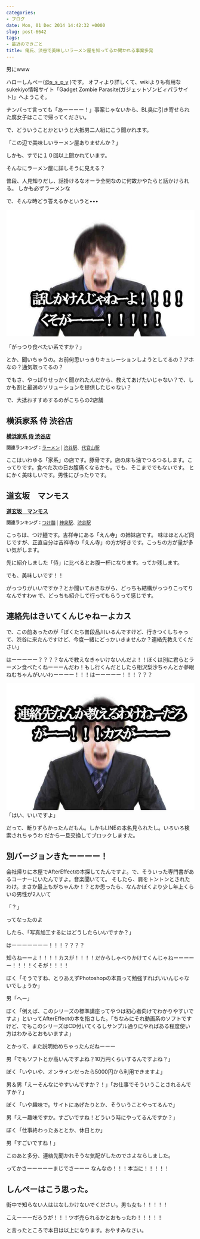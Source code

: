 ```yaml
---
categories:
- ブログ
date: Mon, 01 Dec 2014 14:42:32 +0000
slug: post-6642
tags:
- 最近のできごと
title: 俺氏、渋谷で美味しいラーメン屋を知ってるか聞かれる事案多発
---
```


男にwww

<!--more-->


ハローしんぺー(<a href="https://twitter.com/s_s_p_y" target="_blank">@s_s_p_y</a> )です。
オフィより詳しくて、wikiよりも有用なsukekiyo情報サイト「Gadget Zombie Parasite(ガジェットゾンビィパラサイト)」へようこそ。

ナンパって言っても「あーーーー！」事案じゃないから、BL臭に引き寄せられた腐女子はここで帰ってください。





で、どういうことかというと大抵男二人組にこう聞かれます。

「この辺で美味しいラーメン屋ありませんか？」

しかも、すでに１０回以上聞かれています。

そんなにラーメン屋に詳しそうに見える？

普段、人見知りだし、話掛けるなオーラ全開なのに何故かやたらと話かけられる。
しかも必ずラーメンな

で、そんな時どう答えるかというと•••


![](images/2dac0e367dc3ee6ba5dcc734da6eec0e.jpeg)

「がっつり食べたい系ですか？」

とか、聞いちゃうの。お前何思いっきりキュレーションしようとしてるの？アホなの？通気取ってるの？

でもさ、やっぱりせっかく聞かれたんだから、教えてあげたいじゃない？で、しかも割と最適のソリューションを提供したじゃない？

で、大抵おすすめするのがこちらの2店舗


<h2>横浜家系 侍 渋谷店</h2>

<div><strong><a href="http://tabelog.com/tokyo/A1303/A130301/13099685/" target="_blank">横浜家系 侍 渋谷店</a></strong>
<script src="http://tabelog.com/badge/google_badge?escape=false&rcd=13099685" type="text/javascript" charset="utf-8"></script>
</div>
<p style="color:#444444; font-size:12px;">
<strong>関連ランキング：</strong><a href="http://tabelog.com/rstLst/ramen/">ラーメン</a> | <a href="http://tabelog.com/tokyo/A1303/A130301/R4698/rstLst/">渋谷駅</a>、<a href="http://tabelog.com/tokyo/A1303/A130303/R5661/rstLst/">代官山駅</a></p>

ここはいわゆる「家系」の店です。豚骨です。店の床も油でつるつるします。こってりです。食べた次の日お腹痛くなるかも。でも、そこまででもないです。
とにかく美味しいです。男性にぴったりです。


<h2>道玄坂　マンモス</h2>

<div><strong><a href="http://tabelog.com/tokyo/A1303/A130301/13122700/" target="_blank">道玄坂　マンモス</a></strong>
<script src="http://tabelog.com/badge/google_badge?escape=false&rcd=13122700" type="text/javascript" charset="utf-8"></script>
</div>
<p style="color:#444444; font-size:12px;">
<strong>関連ランキング：</strong><a href="http://tabelog.com/rstLst/MC11/">つけ麺</a> | <a href="http://tabelog.com/tokyo/A1303/A130301/R5207/rstLst/">神泉駅</a>、<a href="http://tabelog.com/tokyo/A1303/A130301/R4698/rstLst/">渋谷駅</a></p>

こっちは、つけ麺です。吉祥寺にある「えん寺」の姉妹店です。
味はほとんど同じですが、正直自分は吉祥寺の「えん寺」の方が好きです。こっちの方が量が多い気がします。

先に紹介しました「侍」に比べるとお腹一杯になります。ってか残します。

でも、美味しいです！！



がっつりがいいですか？とか聞いておきながら、どっちも結構がっつりこってりなんですわw
で、どっちも紹介して行ってもらうって感じです。


<h2>連絡先はきいてくんじゃねーよカス</h2>

で、この前あったのが「ぼくたち普段品川いるんですけど、行きつくしちゃって、渋谷に来たんですけど、今度一緒にどっかいきませんか？連絡先教えてください」

はーーーーー？？？？なんで教えなきゃいけないんだよ！！ぼくは別に君らとラーメン食べたくねーーーんだわ！もし行くんだとしたら相沢梨沙ちゃんとか夢眼ねむちゃんがいいわーーーー！！！はーーーーー！！！？？？




![](images/a746bf21bd98c6e50ced5291de5ab9461.jpg)
「はい、いいですよ」




だって、断りずらかったんだもん。しかもLINEの本名見られたし。いろいろ検索されちゃうわ
だから一旦交換してブロックしますた。




<h2>別バージョンきたーーーー！</h2>

会社帰りに本屋でAfterEffectの本探してたんですよ。で、そういった専門書があるコーナーにいたんですよ。音楽聞いてて。
そしたら、肩をトントンとされたわけ。まさか最上もがちゃんか！？とか思ったら、なんかぼくより少し年上くらいの男性が2人いて

「？」

ってなったのよ

したら、「写真加工するにはどうしたらいいですか？」


はーーーーーーー！！！？？？？


知らねーーよ！！！！カスが！！！！だからしゃべりかけてくんじゃねーーーーー！！！！くそが！！！！



ぼく「そうですね、とりあえずPhotoshopの本買って勉強すればいいんじゃないでしょうか」

男「へー」

ぼく「例えば、このシリーズの標準講座ってやつは初心者向けでわかりやすいですよ」といってAfterEffectの本を指さした。「ちなみにそれ動画系のソフトですけど、でもこのシリーズはCD付いてくるしサンプル通りにやればある程度使い方はわかるとおもいますよ」

とかって、また説明始めちゃったんだねーーー

男「でもソフトとか高いんですよね？10万円くらいするんですよね？」

ぼく「いやいや、オンラインだったら5000円から利用できますよ」

男＆男「えーそんなにやすいんですか？！」「お仕事でそういうことされるんですか？」

ぼく「いや趣味で。サイトにあげたりとか、そういうことやってるんで」

男「えー趣味ですか。すごいですね！どういう時にやってるんですか？」

ぼく「仕事終わったあととか、休日とか」


男「すごいですね！」



このあと多分、連絡先聞かれそうな気配がしたのでさよならしました。




ってかさーーーーーまじでさーーー
なんなの！！！本当に！！！！！



<h2>しんぺーはこう思った。</h2>
街中で知らない人ははなしかけないでください。男も女も！！！！！

こえーーーだろうが！！！ツボ売られるかとおもったわ！！！！！


と言ったところで本日は以上になります。おやすみなさい。